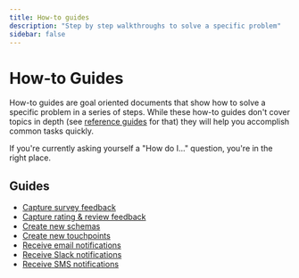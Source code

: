 ```yaml
---
title: How-to guides
description: "Step by step walkthroughs to solve a specific problem"
sidebar: false
---
```


# How-to Guides

How-to guides are goal oriented documents that show how to solve a specific problem in a series of steps. While these how-to guides don't cover topics in depth (see [reference guides](/reference/) for that) they will help you accomplish common tasks quickly.

If you're currently asking yourself a "How do I..." question, you're in the right place.

## Guides

* [Capture survey feedback](/how-to/capture-survey-feedback/)
* [Capture rating & review feedback](/how-to/capture-rating-review-feedback/)
* [Create new schemas](/how-to/create-new-schemas/)
* [Create new touchpoints](/how-to/create-new-touchpoints/)
* [Receive email notifications](/how-to/receive-email-notifications/)
* [Receive Slack notifications](/how-to/receive-slack-notifications/)
* [Receive SMS notifications](/how-to/receive-sms-notifications/)
